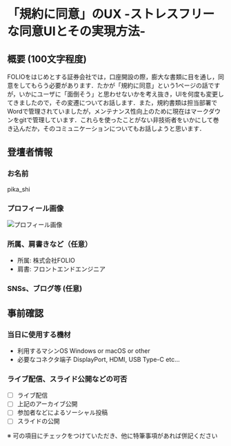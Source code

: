 # 「規約に同意」のUX -ストレスフリーな同意UIとその実現方法-

## 概要 (100文字程度)

FOLIOをはじめとする証券会社では，口座開設の際，膨大な書類に目を通し，同意をしてもらう必要があります．たかが「規約に同意」という1ページの話ですが，いかにユーザに「面倒そう」と思わせないかを考え抜き，UIを何度も変更してきましたので，その変遷についてお話します．また，規約書類は担当部署でWordで管理されていましたが，メンテナンス性向上のために現在はマークダウンをgitで管理しています．これらを使ったことがない非技術者をいかにして巻き込んだか，そのコミュニケーションについてもお話しようと思います．

## 登壇者情報

### お名前 

pika_shi

### プロフィール画像

![プロフィール画像](https://d2v9k5u4v94ulw.cloudfront.net/small_light(dw=600,dh=600,da=s,ds=s,cw=600,ch=600,cc=FFFFFF)/assets/images/937847/original/71609845-7af1-430e-b30e-9b640ba5c7c9.png?1482470605)

### 所属、肩書きなど（任意）

- 所属: 株式会社FOLIO
- 肩書: フロントエンドエンジニア

### SNSs、ブログ等 (任意)

## 事前確認

### 当日に使用する機材

- 利用するマシンOS Windows or macOS or other
- 必要なコネクタ端子 DisplayPort, HDMI, USB Type-C etc...

### ライブ配信、スライド公開などの可否

- [ ] ライブ配信
- [ ] 上記のアーカイブ公開
- [ ] 参加者などによるソーシャル投稿
- [ ] スライドの公開

※ 可の項目にチェックをつけていただき、他に特筆事項があれば併記ください
